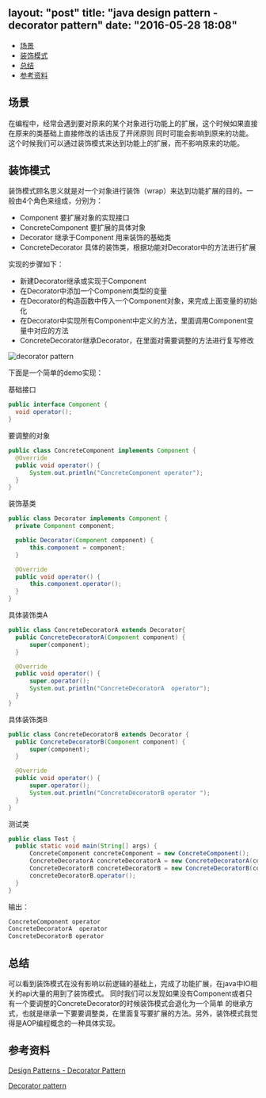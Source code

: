 layout: "post"
title: "java design pattern - decorator pattern"
date: "2016-05-28 18:08"
---
<!-- TOC depthFrom:2 depthTo:6 withLinks:1 updateOnSave:1 orderedList:0 -->

- [场景](#场景)
- [装饰模式](#装饰模式)
- [总结](#总结)
- [参考资料](#参考资料)

<!-- /TOC -->
## 场景

   在编程中，经常会遇到要对原来的某个对象进行功能上的扩展，这个时候如果直接在原来的类基础上直接修改的话违反了开闭原则
   同时可能会影响到原来的功能。这个时候我们可以通过装饰模式来达到功能上的扩展，而不影响原来的功能。

## 装饰模式

  装饰模式顾名思义就是对一个对象进行装饰（wrap）来达到功能扩展的目的。一般由4个角色来组成，分别为：  
  - Component 要扩展对象的实现接口  
  - ConcreteComponent 要扩展的具体对象  
  - Decorator 继承于Component 用来装饰的基础类  
  - ConcreteDecorator 具体的装饰类，根据功能对Decorator中的方法进行扩展  

  实现的步骤如下：
  - 新建Decorator继承或实现于Component
  - 在Decorator中添加一个Component类型的变量
  - 在Decorator的构造函数中传入一个Component对象，来完成上面变量的初始化
  - 在Decorator中实现所有Component中定义的方法，里面调用Component变量中对应的方法
  - ConcreteDecorator继承Decorator，在里面对需要调整的方法进行复写修改

![decorator pattern](/images/2016/05/decorator_pattern_uml.png)
<!--more-->
  下面是一个简单的demo实现：

  基础接口
  ```java
  public interface Component {
    void operator();
  }
  ```
  要调整的对象
  ```java
  public class ConcreteComponent implements Component {
    @Override
    public void operator() {
        System.out.println("ConcreteComponent operator");
    }
  }
  ```
  装饰基类
  ```java
  public class Decorator implements Component {
    private Component component;

    public Decorator(Component component) {
        this.component = component;
    }

    @Override
    public void operator() {
        this.component.operator();
    }
}
  ```
  具体装饰类A
  ```java
  public class ConcreteDecoratorA extends Decorator{
    public ConcreteDecoratorA(Component component) {
        super(component);
    }

    @Override
    public void operator() {
        super.operator();
        System.out.println("ConcreteDecoratorA  operator");
    }
  }
  ```
  具体装饰类B
  ```java
  public class ConcreteDecoratorB extends Decorator {
    public ConcreteDecoratorB(Component component) {
        super(component);
    }

    @Override
    public void operator() {
        super.operator();
        System.out.println("ConcreteDecoratorB operator ");
    }
  }
  ```
  测试类
  ```java
  public class Test {
    public static void main(String[] args) {
        ConcreteComponent concreteComponent = new ConcreteComponent();
        ConcreteDecoratorA concreteDecoratorA = new ConcreteDecoratorA(concreteComponent);
        ConcreteDecoratorB concreteDecoratorB = new ConcreteDecoratorB(concreteDecoratorA);
        concreteDecoratorB.operator();
    }
  }
  ```
  输出：
  ```java
  ConcreteComponent operator
  ConcreteDecoratorA  operator
  ConcreteDecoratorB operator

  ```
## 总结
  可以看到装饰模式在没有影响以前逻辑的基础上，完成了功能扩展，在java中IO相关的api大量的用到了装饰模式。
  同时我们可以发现如果没有Component或者只有一个要调整的ConcreteDecorator的时候装饰模式会退化为一个简单
  的继承方式，也就是继承一下要要调整类，在里面复写要扩展的方法。另外，装饰模式我觉得是AOP编程概念的一种具体实现。

## 参考资料

[Design Patterns - Decorator Pattern][e92abeae]

  [e92abeae]: http://www.tutorialspoint.com/design_pattern/decorator_pattern.htm "Design Patterns - Decorator Pattern"

[Decorator pattern][f5bc2495]

  [f5bc2495]: https://en.wikipedia.org/wiki/Decorator_pattern "Decorator pattern"
